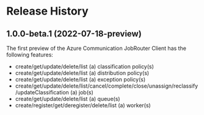 # Release History

## 1.0.0-beta.1 (2022-07-18-preview)

The first preview of the Azure Communication JobRouter Client has the following features:

- create/get/update/delete/list (a) classification policy(s)
- create/get/update/delete/list (a) distribution policy(s)
- create/get/update/delete/list (a) exception policy(s)
- create/get/update/delete/list/cancel/complete/close/unassign/reclassify/updateClassification (a) job(s)
- create/get/update/delete/list (a) queue(s)
- create/register/get/deregister/delete/list (a) worker(s)
